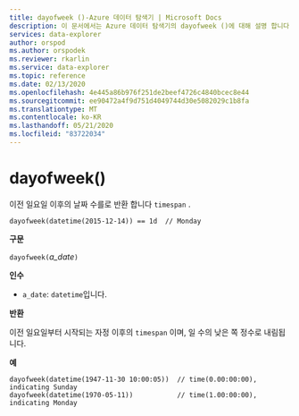 ```yaml
---
title: dayofweek ()-Azure 데이터 탐색기 | Microsoft Docs
description: 이 문서에서는 Azure 데이터 탐색기의 dayofweek ()에 대해 설명 합니다.
services: data-explorer
author: orspod
ms.author: orspodek
ms.reviewer: rkarlin
ms.service: data-explorer
ms.topic: reference
ms.date: 02/13/2020
ms.openlocfilehash: 4e445a86b976f251de2beef4726c4840bcec8e44
ms.sourcegitcommit: ee90472a4f9d751d4049744d30e5082029c1b8fa
ms.translationtype: MT
ms.contentlocale: ko-KR
ms.lasthandoff: 05/21/2020
ms.locfileid: "83722034"
---
```

# <a name="dayofweek"></a>dayofweek()

이전 일요일 이후의 날짜 수를로 반환 합니다 `timespan` .

```kusto
dayofweek(datetime(2015-12-14)) == 1d  // Monday
```

**구문**

`dayofweek(`*a_date*`)`

**인수**

* `a_date`: `datetime`입니다.

**반환**

이전 일요일부터 시작되는 자정 이후의 `timespan` 이며, 일 수의 낮은 쪽 정수로 내림됩니다.

**예**

```kusto
dayofweek(datetime(1947-11-30 10:00:05))  // time(0.00:00:00), indicating Sunday
dayofweek(datetime(1970-05-11))           // time(1.00:00:00), indicating Monday
```
